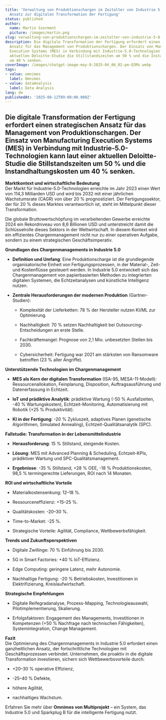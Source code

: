 ```yaml
---
title: 'Verwaltung von Produktionschargen im Zeitalter von Industrie 5.0: Strategischer
  Ansatz zur digitalen Transformation der Fertigung'
status: published
author:
  name: Martin Szerment
  picture: /images/martin.png
slug: verwaltung-von-produktionschargen-im-zeitalter-von-industrie-5-0-strategischer-ansatz-zur-digitalen-transformation-der-fertigung
description: Die digitale Transformation der Fertigung erfordert einen strategischen
  Ansatz für das Management von Produktionschargen. Der Einsatz von Manufacturing
  Execution Systems (MES) in Verbindung mit Industrie-5.0-Technologien kann laut einer
  aktuellen Deloitte-Studie die Stillstandszeiten um 50 % und die Instandhaltungskosten
  um 40 % senken.
coverImage: /images/chatgpt-image-may-9-2025-04_06_02-pm-Q3Mz.webp
tags:
- value: omnimes
  label: Omnimes
- value: dataAnalysis
  label: Data Analysis
lang: de
publishedAt: '2025-08-12T09:00:00.000Z'
---
```

## Die digitale Transformation der Fertigung erfordert einen strategischen Ansatz für das Management von Produktionschargen. Der Einsatz von Manufacturing Execution Systems (MES) in Verbindung mit Industrie-5.0-Technologien kann laut einer aktuellen Deloitte-Studie die Stillstandszeiten um 50 % und die Instandhaltungskosten um 40 % senken.

**Marktkontext und wirtschaftliche Bedeutung**\
Der Markt für Industrie-5.0-Technologien erreichte im Jahr 2023 einen Wert von 114,3 Milliarden USD und wird bis 2032 mit einer jährlichen Wachstumsrate (CAGR) von über 20 % prognostiziert. Der Fertigungssektor, der für 20 % dieses Marktes verantwortlich ist, steht im Mittelpunkt dieser Transformation.

Die globale Bruttowertschöpfung im verarbeitenden Gewerbe erreichte 2024 ein Rekordniveau von 8,6 Billionen USD und unterstreicht damit die Schlüsselrolle dieses Sektors in der Weltwirtschaft. In diesem Kontext wird ein effizientes Chargenmanagement nicht nur zu einer operativen Aufgabe, sondern zu einem strategischen Geschäftsimperativ.

**Grundlagen des Chargenmanagements in Industrie 5.0**

- **Definition und Umfang**: Eine Produktionscharge ist die grundlegende organisatorische Einheit von Fertigungsprozessen, in der Material-, Zeit- und Kostenflüsse gesteuert werden. In Industrie 5.0 entwickelt sich das Chargenmanagement von papierbasierten Methoden zu integrierten digitalen Systemen, die Echtzeitanalysen und künstliche Intelligenz nutzen.

- **Zentrale Herausforderungen der modernen Produktion** (Gartner-Studien):

  - Komplexität der Lieferketten: 78 % der Hersteller nutzen KI/ML zur Optimierung.

  - Nachhaltigkeit: 70 % setzen Nachhaltigkeit bei Outsourcing-Entscheidungen an erste Stelle.

  - Fachkräftemangel: Prognose von 2,1 Mio. unbesetzten Stellen bis 2030.

  - Cybersicherheit: Fertigung war 2021 am stärksten von Ransomware betroffen (23 % aller Angriffe).

**Unterstützende Technologien im Chargenmanagement**

- **MES als Kern der digitalen Transformation** (ISA-95, MESA-11-Modell): Ressourcenallokation, Feinplanung, Disposition, Auftragsausführung und Datenerfassung in Echtzeit.

- **IoT und prädiktive Analytik**: prädiktive Wartung (-50 % Ausfallzeiten, -40 % Wartungskosten), Echtzeit-Monitoring, Automatisierung mit Robotik (+25 % Produktivität).

- **KI in der Fertigung**: -20 % Zykluszeit, adaptives Planen (genetische Algorithmen, Simulated Annealing), Echtzeit-Qualitätsanalytik (SPC).

**Fallstudie: Transformation in der Lebensmittelindustrie**

- **Herausforderung**: 15 % Stillstand, steigende Kosten.

- **Lösung**: MES mit Advanced Planning & Scheduling, Echtzeit-KPIs, prädiktiver Wartung und SPC-Qualitätsmanagement.

- **Ergebnisse**: -35 % Stillstand, +28 % OEE, -18 % Produktionskosten, 98,5 % termingerechte Lieferungen, ROI nach 14 Monaten.

**ROI und wirtschaftliche Vorteile**

- Materialkostensenkung: 12–18 %.

- Ressourceneffizienz: +15–25 %.

- Qualitätskosten: -20–30 %.

- Time-to-Market: -25 %.

- Strategische Vorteile: Agilität, Compliance, Wettbewerbsfähigkeit.

**Trends und Zukunftsperspektiven**

- Digitale Zwillinge: 70 % Einführung bis 2030.

- 5G in Smart Factories: +40 % IoT-Effizienz.

- Edge Computing: geringere Latenz, mehr Autonomie.

- Nachhaltige Fertigung: -20 % Betriebskosten, Investitionen in Elektrifizierung, Kreislaufwirtschaft.

**Strategische Empfehlungen**

- Digitale Reifegradanalyse, Prozess-Mapping, Technologieauswahl, Pilotimplementierung, Skalierung.

- Erfolgsfaktoren: Engagement des Managements, Investitionen in Kompetenzen (+50 % Nachfrage nach technischen Fähigkeiten), Systemintegration, Change Management.

**Fazit**\
Die Optimierung des Chargenmanagements in Industrie 5.0 erfordert einen ganzheitlichen Ansatz, der fortschrittliche Technologien mit Geschäftsprozessen verbindet. Unternehmen, die proaktiv in die digitale Transformation investieren, sichern sich Wettbewerbsvorteile durch:

- +20–30 % operative Effizienz,

- \-25–40 % Defekte,

- höhere Agilität,

- nachhaltiges Wachstum.

Erfahren Sie mehr über **Omnimes von Multiprojekt** – ein System, das Industrie 5.0 und Sparkplug B für die intelligente Fertigung nutzt.
